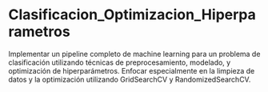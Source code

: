 # Clasificacion_Optimizacion_Hiperparametros
Implementar un pipeline completo de machine learning para un problema de clasificación utilizando técnicas de preprocesamiento, modelado, y optimización de hiperparámetros. Enfocar especialmente en la limpieza de datos y la optimización utilizando GridSearchCV y RandomizedSearchCV.

